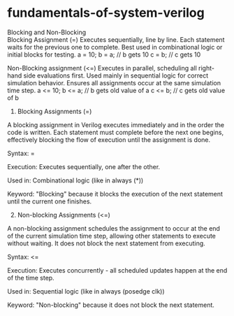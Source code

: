 # fundamentals-of-system-verilog
Blocking and Non-Blocking 
<br>
Blocking Assignment (=)
Executes sequentially, line by line.
Each statement waits for the previous one to complete.
Best used in combinational logic or initial blocks for testing.
a = 10;
b = a;   // b gets 10
c = b;   // c gets 10

Non-Blocking assignment (<=)
Executes in parallel, scheduling all right-hand side evaluations first.
Used mainly in sequential logic for correct simulation behavior.
Ensures all assignments occur at the same simulation time step.
a <= 10;
b <= a;   // b gets old value of a
c <= b;   // c gets old value of b

1. Blocking Assignments (=)

A blocking assignment in Verilog executes immediately and in the order the code is written. Each statement must complete before the next one begins, effectively blocking the flow of execution until the assignment is done.

Syntax: =

Execution: Executes sequentially, one after the other.

Used in: Combinational logic (like in always (*))

Keyword: "Blocking" because it blocks the execution of the next statement until the current one finishes.


2. Non-blocking Assignments (<=)

A non-blocking assignment schedules the assignment to occur at the end of the current simulation time step, allowing other statements to execute without waiting. It does not block the next statement from executing.

Syntax: <=

Execution: Executes concurrently - all scheduled updates happen at the end of the time step.

Used in: Sequential logic (like in always (posedge clk))

Keyword: "Non-blocking" because it does not block the next statement.


